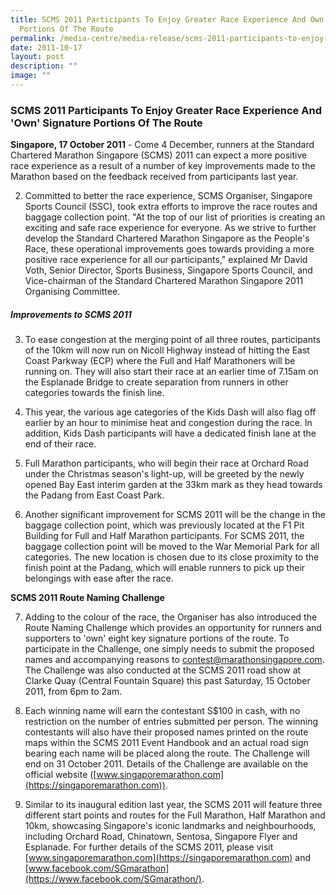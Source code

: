 ```yaml
---
title: SCMS 2011 Participants To Enjoy Greater Race Experience And Own Signature
  Portions Of The Route
permalink: /media-centre/media-release/scms-2011-participants-to-enjoy-greater-race/
date: 2011-10-17
layout: post
description: ""
image: ""
---
```

### **SCMS 2011 Participants To Enjoy Greater Race Experience And 'Own' Signature Portions Of The Route**

**Singapore, 17 October 2011** - Come 4 December, runners at the Standard Chartered Marathon Singapore (SCMS) 2011 can expect a more positive race experience as a result of a number of key improvements made to the Marathon based on the feedback received from participants last year.

2. Committed to better the race experience, SCMS Organiser, Singapore Sports Council (SSC), took extra efforts to improve the race routes and baggage collection point. "At the top of our list of priorities is creating an exciting and safe race experience for everyone. As we strive to further develop the Standard Chartered Marathon Singapore as the People's Race, these operational improvements goes towards providing a more positive race experience for all our participants," explained Mr David Voth, Senior Director, Sports Business, Singapore Sports Council, and Vice-chairman of the Standard Chartered Marathon Singapore 2011 Organising Committee.

##### **Improvements to SCMS 2011**

3. To ease congestion at the merging point of all three routes, participants of the 10km will now run on Nicoll Highway instead of hitting the East Coast Parkway (ECP) where the Full and Half Marathoners will be running on. They will also start their race at an earlier time of 7.15am on the Esplanade Bridge to create separation from runners in other categories towards the finish line.

4. This year, the various age categories of the Kids Dash will also flag off earlier by an hour to minimise heat and congestion during the race. In addition, Kids Dash participants will have a dedicated finish lane at the end of their race.

5. Full Marathon participants, who will begin their race at Orchard Road under the Christmas season's light-up, will be greeted by the newly opened Bay East interim garden at the 33km mark as they head towards the Padang from East Coast Park.

6. Another significant improvement for SCMS 2011 will be the change in the baggage collection point, which was previously located at the F1 Pit Building for Full and Half Marathon participants. For SCMS 2011, the baggage collection point will be moved to the War Memorial Park for all categories. The new location is chosen due to its close proximity to the finish point at the Padang, which will enable runners to pick up their belongings with ease after the race.

**SCMS 2011 Route Naming Challenge**

7. Adding to the colour of the race, the Organiser has also introduced the Route Naming Challenge which provides an opportunity for runners and supporters to 'own' eight key signature portions of the route. To participate in the Challenge, one simply needs to submit the proposed names and accompanying reasons to [contest@marathonsingapore.com](mailto:contest@marathonsingapore.com). The Challenge was also conducted at the SCMS 2011 road show at Clarke Quay (Central Fountain Square) this past Saturday, 15 October 2011, from 6pm to 2am.

8. Each winning name will earn the contestant S$100 in cash, with no restriction on the number of entries submitted per person. The winning contestants will also have their proposed names printed on the route maps within the SCMS 2011 Event Handbook and an actual road sign bearing each name will be placed along the route. The Challenge will end on 31 October 2011. Details of the Challenge are available on the official website ([www.singaporemarathon.com](https://singaporemarathon.com)).

9. Similar to its inaugural edition last year, the SCMS 2011 will feature three different start points and routes for the Full Marathon, Half Marathon and 10km, showcasing Singapore's iconic landmarks and neighbourhoods, including Orchard Road, Chinatown, Sentosa, Singapore Flyer and Esplanade. For further details of the SCMS 2011, please visit [www.singaporemarathon.com](https://singaporemarathon.com) and [www.facebook.com/SGmarathon](https://www.facebook.com/SGmarathon/).